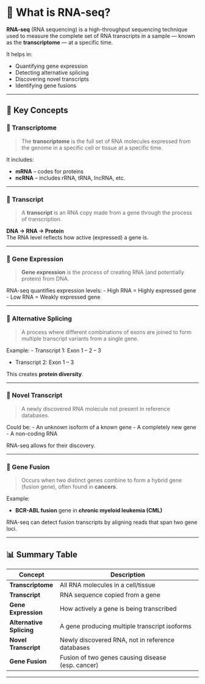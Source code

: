 # 🧬 What is RNA-seq?

**RNA-seq** (RNA sequencing) is a high-throughput sequencing technique
used to measure the complete set of RNA transcripts in a sample — known
as the **transcriptome** — at a specific time.

It helps in:

-   Quantifying gene expression
-   Detecting alternative splicing
-   Discovering novel transcripts
-   Identifying gene fusions

------------------------------------------------------------------------

## 📘 Key Concepts

### 📌 Transcriptome

> The **transcriptome** is the full set of RNA molecules expressed from
> the genome in a specific cell or tissue at a specific time.

It includes:

-   **mRNA** – codes for proteins  
-   **ncRNA** – includes rRNA, tRNA, lncRNA, etc.

------------------------------------------------------------------------

### 📌 Transcript

> A **transcript** is an RNA copy made from a gene through the process
> of transcription.

**DNA → RNA → Protein**  
The RNA level reflects how active (expressed) a gene is.

------------------------------------------------------------------------

### 📌 Gene Expression

> **Gene expression** is the process of creating RNA (and potentially
> protein) from DNA.

RNA-seq quantifies expression levels: - High RNA = Highly expressed
gene - Low RNA = Weakly expressed gene

------------------------------------------------------------------------

### 📌 Alternative Splicing

> A process where different combinations of exons are joined to form
> multiple transcript variants from a single gene.

Example: - Transcript 1: Exon 1 – 2 – 3  
- Transcript 2: Exon 1 – 3

This creates **protein diversity**.

------------------------------------------------------------------------

### 📌 Novel Transcript

> A newly discovered RNA molecule not present in reference databases.

Could be: - An unknown isoform of a known gene - A completely new gene -
A non-coding RNA

RNA-seq allows for their discovery.

------------------------------------------------------------------------

### 📌 Gene Fusion

> Occurs when two distinct genes combine to form a hybrid gene (fusion
> gene), often found in **cancers**.

Example:  
- **BCR-ABL fusion** gene in **chronic myeloid leukemia (CML)**

RNA-seq can detect fusion transcripts by aligning reads that span two
gene loci.

------------------------------------------------------------------------

## 📊 Summary Table

<table>
<colgroup>
<col style="width: 26%" />
<col style="width: 73%" />
</colgroup>
<thead>
<tr class="header">
<th>Concept</th>
<th>Description</th>
</tr>
</thead>
<tbody>
<tr class="odd">
<td><strong>Transcriptome</strong></td>
<td>All RNA molecules in a cell/tissue</td>
</tr>
<tr class="even">
<td><strong>Transcript</strong></td>
<td>RNA sequence copied from a gene</td>
</tr>
<tr class="odd">
<td><strong>Gene Expression</strong></td>
<td>How actively a gene is being transcribed</td>
</tr>
<tr class="even">
<td><strong>Alternative Splicing</strong></td>
<td>A gene producing multiple transcript isoforms</td>
</tr>
<tr class="odd">
<td><strong>Novel Transcript</strong></td>
<td>Newly discovered RNA, not in reference databases</td>
</tr>
<tr class="even">
<td><strong>Gene Fusion</strong></td>
<td>Fusion of two genes causing disease (esp. cancer)</td>
</tr>
</tbody>
</table>

------------------------------------------------------------------------
